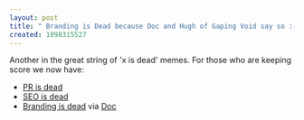 ```yaml
---
layout: post
title: " Branding is Dead because Doc and Hugh of Gaping Void say so :-) !"
created: 1098315527
---
```

<p>
Another in the great string of 'x is dead'  memes.  For those who are keeping score we now have:
</p><ul>
<li><a href="http://www.globalprblogweek.com/archives/pr_is_dead.php">PR is dead</a></li>
<li><a href="http://www.bryght.com/node/view/94">SEO is dead</a></li>
<li><a href="http://doc.weblogs.com/2004/10/20#nowItsOfficial">Branding is dead</a> via <a href="http://doc.weblogs.com/2004/10/20#nowItsOfficial">Doc</a></li>
</ul>

